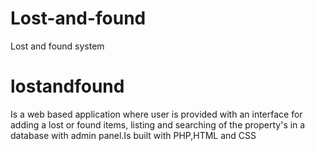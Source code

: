 # Lost-and-found
Lost and found system
# lostandfound
Is a web based application where user is provided with an interface for adding a lost or found items, listing and searching of the property's in a database with admin panel.Is built with PHP,HTML and CSS 
